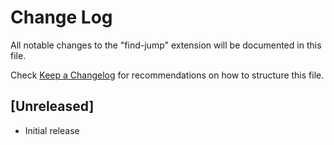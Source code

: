 # Change Log
All notable changes to the "find-jump" extension will be documented in this file.

Check [Keep a Changelog](http://keepachangelog.com/) for recommendations on how to structure this file.

## [Unreleased]
- Initial release